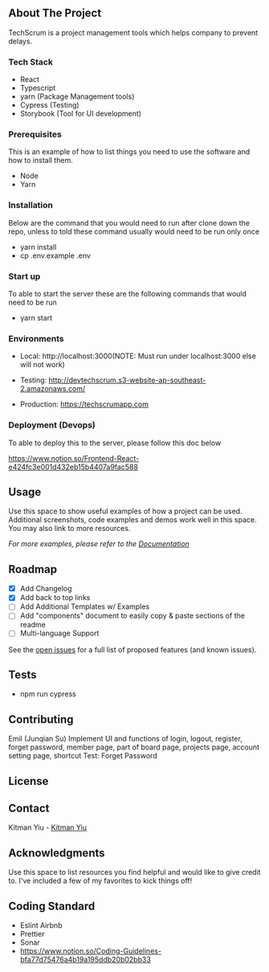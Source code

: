 <!-- ABOUT THE PROJECT -->

## About The Project

TechScrum is a project management tools which helps company to prevent delays.

### Tech Stack

- React
- Typescript
- yarn (Package Management tools)
- Cypress (Testing)
- Storybook (Tool for UI development)

### Prerequisites

This is an example of how to list things you need to use the software and how to install them.

- Node
- Yarn

### Installation

Below are the command that you would need to run after clone down the repo, unless to told these command usually would need to be run only once

- yarn install
- cp .env.example .env

### Start up

To able to start the server these are the following commands that would need to be run

- yarn start

### Environments

- Local: http://localhost:3000(NOTE: Must run under localhost:3000 else will not work)

- Testing: http://devtechscrum.s3-website-ap-southeast-2.amazonaws.com/

- Production: https://techscrumapp.com

### Deployment (Devops)

To able to deploy this to the server, please follow this doc below

https://www.notion.so/Frontend-React-e424fc3e001d432eb15b4407a9fac588

## Usage

Use this space to show useful examples of how a project can be used. Additional screenshots, code examples and demos work well in this space. You may also link to more resources.

_For more examples, please refer to the [Documentation](https://example.com)_

<!-- ROADMAP -->

## Roadmap

- [x] Add Changelog
- [x] Add back to top links
- [ ] Add Additional Templates w/ Examples
- [ ] Add "components" document to easily copy & paste sections of the readme
- [ ] Multi-language Support

See the [open issues](https://010001.atlassian.net/jira/software/projects/TEC/boards/2/backlog) for a full list of proposed features (and known issues).

<!-- CONTRIBUTING -->

## Tests

- npm run cypress

## Contributing

Emil (Junqian Su)
Implement UI and functions of login, logout, register, forget password, member page, part of board page, projects page, account setting page, shortcut
Test: Forget Password

## License

## Contact

Kitman Yiu - [Kitman Yiu](www.kitmanyiu.com)

## Acknowledgments

Use this space to list resources you find helpful and would like to give credit to. I've included a few of my favorites to kick things off!

## Coding Standard

- Eslint Airbnb
- Prettier
- Sonar
- https://www.notion.so/Coding-Guidelines-bfa77d75476a4b19a195ddb20b02bb33
